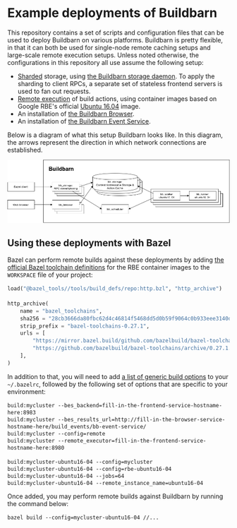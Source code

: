 # Example deployments of Buildbarn

This repository contains a set of scripts and configuration files that
can be used to deploy Buildbarn on various platforms. Buildbarn is
pretty flexible, in that it can both be used for single-node remote
caching setups and large-scale remote execution setups. Unless noted
otherwise, the configurations in this repository all use assume the
following setup:

- [Sharded](https://en.wikipedia.org/wiki/Sharding) storage, using
  [the Buildbarn storage daemon](https://github.com/buildbarn/bb-storage).
  To apply the sharding to client RPCs, a separate set of stateless
  frontend servers is used to fan out requests.
- [Remote execution](https://github.com/buildbarn/bb-remote-execution)
  of build actions, using container images based on Google RBE's
  official [Ubuntu 16.04](https://console.cloud.google.com/marketplace/details/google/rbe-ubuntu16-04)
  image.
- An installation of [the Buildbarn Browser](https://github.com/buildbarn/bb-browser).
- An installation of [the Buildbarn Event Service](https://github.com/buildbarn/bb-event-service/).

Below is a diagram of what this setup Buildbarn looks like. In this
diagram, the arrows represent the direction in which network connections
are established.

<p align="center">
  <img src="https://github.com/buildbarn/bb-deployments/raw/master/bb-overview.png" alt="Overview of the Buildbarn setup"/>
</p>

## Using these deployments with Bazel

Bazel can perform remote builds against these deployments by adding
[the official Bazel toolchain definitions](https://releases.bazel.build/bazel-toolchains.html)
for the RBE container images to the `WORKSPACE` file of your project:

```python
load("@bazel_tools//tools/build_defs/repo:http.bzl", "http_archive")

http_archive(
    name = "bazel_toolchains",
    sha256 = "28cb3666da80fbc62d4c46814f5468dd5d0b59f9064c0b933eee3140d706d330",
    strip_prefix = "bazel-toolchains-0.27.1",
    urls = [
        "https://mirror.bazel.build/github.com/bazelbuild/bazel-toolchains/archive/0.27.1.tar.gz",
        "https://github.com/bazelbuild/bazel-toolchains/archive/0.27.1.tar.gz",
    ],
)
```

In addition to that, you will need to add
[a list of generic build options](https://github.com/buildbarn/bb-deployments/blob/master/bazelrc)
to your `~/.bazelrc`, followed by the following set of options that are
specific to your environment:

```
build:mycluster --bes_backend=fill-in-the-frontend-service-hostname-here:8983
build:mycluster --bes_results_url=http://fill-in-the-browser-service-hostname-here/build_events/bb-event-service/
build:mycluster --config=remote
build:mycluster --remote_executor=fill-in-the-frontend-service-hostname-here:8980

build:mycluster-ubuntu16-04 --config=mycluster
build:mycluster-ubuntu16-04 --config=rbe-ubuntu16-04
build:mycluster-ubuntu16-04 --jobs=64
build:mycluster-ubuntu16-04 --remote_instance_name=ubuntu16-04
```

Once added, you may perform remote builds against Buildbarn by running
the command below:

```
bazel build --config=mycluster-ubuntu16-04 //...
```
